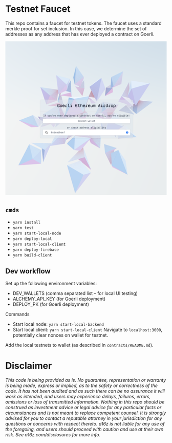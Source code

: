 # Testnet Faucet
This repo contains a faucet for testnet tokens. The faucet uses a standard merkle proof for set inclusion. In this case, we determine the set of addresses as any address that has ever deployed a contract on Goerli.

![UI](imgs/ui.png)

## `cmds`
- `yarn install`
- `yarn test`
- `yarn start-local-node`
- `yarn deploy-local`
- `yarn start-local-client`
- `yarn deploy-firebase`
- `yarn build-client`

## Dev workflow
Set up the following environment variables:
- DEV_WALLETS (comma separated list – for local UI testing)
- ALCHEMY_API_KEY (for Goerli deployment)
- DEPLOY_PK (for Goerli deployment)

Commands
- Start local node: `yarn start-local-backend`
- Start local client: `yarn start-local-client`
Navigate to `localhost:3000`, potentially clear nonces on wallet for testnet.

Add the local testnets to wallet (as described in `contracts/README.md`).


# Disclaimer
*This code is being provided as is. No guarantee, representation or warranty is being made, express or implied, as to the safety or correctness of the code. It has not been audited and as such there can be no assurance it will work as intended, and users may experience delays, failures, errors, omissions or loss of transmitted information. Nothing in this repo should be construed as investment advice or legal advice for any particular facts or circumstances and is not meant to replace competent counsel. It is strongly advised for you to contact a reputable attorney in your jurisdiction for any questions or concerns with respect thereto. a16z is not liable for any use of the foregoing, and users should proceed with caution and use at their own risk. See a16z.com/disclosures for more info.*